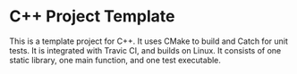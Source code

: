 # C++ Project Template

This is a template project for C++. It uses CMake to build and Catch for unit
tests. It is integrated with Travic CI, and builds on Linux. It consists of one
static library, one main function, and one test executable.
